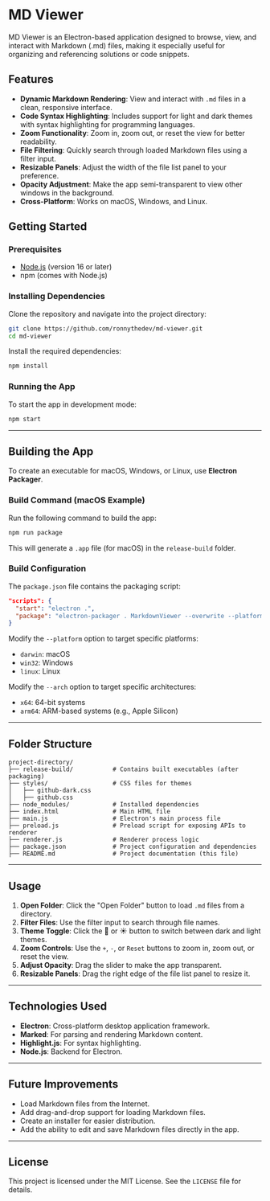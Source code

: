 # MD Viewer

MD Viewer is an Electron-based application designed to browse, view, and interact with Markdown (.md) files, making it especially useful for organizing and referencing solutions or code snippets.

## Features

- **Dynamic Markdown Rendering**: View and interact with `.md` files in a clean, responsive interface.
- **Code Syntax Highlighting**: Includes support for light and dark themes with syntax highlighting for programming languages.
- **Zoom Functionality**: Zoom in, zoom out, or reset the view for better readability.
- **File Filtering**: Quickly search through loaded Markdown files using a filter input.
- **Resizable Panels**: Adjust the width of the file list panel to your preference.
- **Opacity Adjustment**: Make the app semi-transparent to view other windows in the background.
- **Cross-Platform**: Works on macOS, Windows, and Linux.

## Getting Started

### Prerequisites

- [Node.js](https://nodejs.org/) (version 16 or later)
- npm (comes with Node.js)

### Installing Dependencies

Clone the repository and navigate into the project directory:

```bash
git clone https://github.com/ronnythedev/md-viewer.git
cd md-viewer
```

Install the required dependencies:

```bash
npm install
```

### Running the App

To start the app in development mode:

```bash
npm start
```

---

## Building the App

To create an executable for macOS, Windows, or Linux, use **Electron Packager**.

### Build Command (macOS Example)

Run the following command to build the app:

```bash
npm run package
```

This will generate a `.app` file (for macOS) in the `release-build` folder.

### Build Configuration

The `package.json` file contains the packaging script:

```json
"scripts": {
  "start": "electron .",
  "package": "electron-packager . MarkdownViewer --overwrite --platform=darwin --arch=arm64 --prune=true --out=release-build --icon=icon.icns"
}
```

Modify the `--platform` option to target specific platforms:

- `darwin`: macOS
- `win32`: Windows
- `linux`: Linux

Modify the `--arch` option to target specific architectures:

- `x64`: 64-bit systems
- `arm64`: ARM-based systems (e.g., Apple Silicon)

---

## Folder Structure

```
project-directory/
├── release-build/           # Contains built executables (after packaging)
├── styles/                  # CSS files for themes
│   ├── github-dark.css
│   ├── github.css
├── node_modules/            # Installed dependencies
├── index.html               # Main HTML file
├── main.js                  # Electron's main process file
├── preload.js               # Preload script for exposing APIs to renderer
├── renderer.js              # Renderer process logic
├── package.json             # Project configuration and dependencies
├── README.md                # Project documentation (this file)
```

---

## Usage

1. **Open Folder**: Click the "Open Folder" button to load `.md` files from a directory.
2. **Filter Files**: Use the filter input to search through file names.
3. **Theme Toggle**: Click the 🌙 or ☀️ button to switch between dark and light themes.
4. **Zoom Controls**: Use the `+`, `-`, or `Reset` buttons to zoom in, zoom out, or reset the view.
5. **Adjust Opacity**: Drag the slider to make the app transparent.
6. **Resizable Panels**: Drag the right edge of the file list panel to resize it.

---

## Technologies Used

- **Electron**: Cross-platform desktop application framework.
- **Marked**: For parsing and rendering Markdown content.
- **Highlight.js**: For syntax highlighting.
- **Node.js**: Backend for Electron.

---

## Future Improvements

- Load Markdown files from the Internet.
- Add drag-and-drop support for loading Markdown files.
- Create an installer for easier distribution.
- Add the ability to edit and save Markdown files directly in the app.

---

## License

This project is licensed under the MIT License. See the `LICENSE` file for details.
